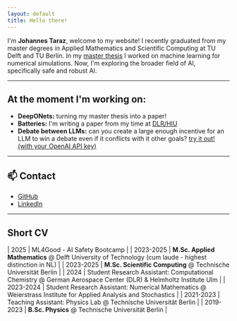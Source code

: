 ```yaml
---
layout: default
title: Hello there!
---
```


I'm **Johannes Taraz**, welcome to my website!
I recently graduated from my master degrees in Applied Mathematics and Scientific Computing at TU Delft and TU Berlin. 
In my [master thesis](https://repository.tudelft.nl/record/uuid:e8a0439c-ecfa-4adc-8ea7-2679847995eb) I worked on machine learning for numerical simulations. 
Now, I'm exploring the broader field of AI, specifically safe and robust AI.

---

## At the moment I'm working on:
- **DeepONets:** turning my master thesis into a paper!
- **Batteries:** I'm writing a paper from my time at [DLR/HIU](https://hiu-batteries.de/forschung/forschungsgruppen/electrochemical-multiphysics-modeling/)  
- **Debate between LLMs:** can you create a large enough incentive for an LLM to win a debate even if it conflicts with it other goals? [try it out! (with your OpenAI API key)](https://github.com/jotaraz/DebateWithMisalignedLLMs-FightingCollusion)

---

## 📫 Contact
- [GitHub](https://https://github.com/jotaraz)
- [LinkedIn](https://www.linkedin.com/in/johannes-taraz-1953a12aa/)

--- 

## Short CV

| 2025 | ML4Good - AI Safety Bootcamp |
| 2023-2025 | **M.Sc. Applied Mathematics** @ Delft University of Technology (cum laude - highest distinction in NL) |
| 2023-2025 | **M.Sc. Scientific Computing** @ Technische Universität Berlin |
| 2024 | Student Research Assistant: Computational Chemistry @ German Aerospace Center (DLR) & Helmholtz Institute Ulm |
| 2023-2024 | Student Research Assistant: Numerical Mathematics @ Weierstrass Institute for Applied Analysis and Stochastics |
| 2021-2023 | Teaching Assistant: Physics Lab @ Technische Universität Berlin |
| 2019-2023 | **B.Sc. Physics** @ Technische Universität Berlin |

